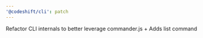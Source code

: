 ```yaml
---
'@codeshift/cli': patch
---
```


Refactor CLI internals to better leverage commander.js + Adds list command

